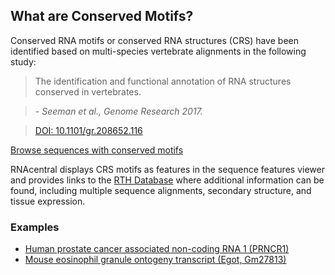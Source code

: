 
## What are Conserved Motifs?

Conserved RNA motifs or conserved RNA structures (CRS) have been identified based on multi-species vertebrate alignments in the following study:

> The identification and functional annotation of RNA structures conserved in vertebrates.

> *- Seeman et al., Genome Research 2017.*

> [DOI: 10.1101/gr.208652.116](https://doi.org/10.1101/gr.208652.116)

<a href='/search?q=has_conserved_structure:"True"' class="btn btn-primary">Browse sequences with conserved motifs</a>

RNAcentral displays CRS motifs as features in the sequence features viewer
and provides links to the [RTH Database](https://rth.dk/resources/rnannotator/crs/vert/)
where additional information can be found, including multiple sequence alignments,
secondary structure, and tissue expression.

### Examples

- [Human prostate cancer associated non-coding RNA 1 (PRNCR1)](/rna/URS0000759F81/9606)
- [Mouse eosinophil granule ontogeny transcript (Egot, Gm27813)](/rna/URS0000A7D0F3/10090)
